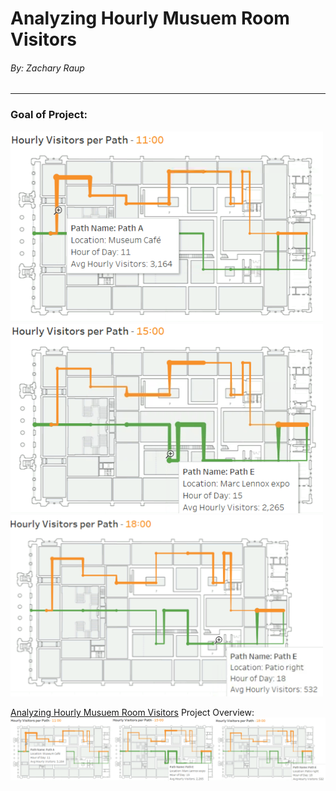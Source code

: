 # Analyzing Hourly Musuem Room Visitors
###### By: Zachary Raup
---
### Goal of Project:


<img src="11.png" width="500" />

<img src="15.png" width="500" />

<img src="18.png" width="500" />





[Analyzing Hourly Musuem Room Visitors](MuesTabl.md)
Project Overview:
<img src="anim.png" width="700" />

